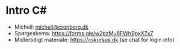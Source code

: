 # Intro C#

- Michell: michell@cronberg.dk
- Spørgeskema: https://forms.gle/w2pzMu8FWhBpxX7x7
- Midlertidigt materiale: https://cskursus.dk (se chat for login info)
